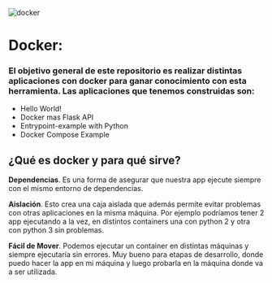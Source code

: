 
![docker](https://user-images.githubusercontent.com/42939877/174486033-8dd2bd84-d0db-41fc-989c-bc8a147313f7.png)


# Docker: 
### El objetivo general de este repositorio es realizar distintas aplicaciones con docker para ganar conocimiento con esta herramienta. Las aplicaciones que tenemos construidas son:

- Hello World!
- Docker mas Flask API
- Entrypoint-example with Python
- Docker Compose Example

## ¿Qué es docker y para qué sirve?

**Dependencias**. Es una forma de asegurar que nuestra app ejecute siempre con el mismo entorno de dependencias. 

**Aislación**. Esto crea una caja aislada que además permite evitar problemas con otras aplicaciones en la misma máquina. Por ejemplo podríamos tener 2 app ejecutando a la vez, en distintos containers una con python 2 y otra con python 3 sin problemas. 

**Fácil de Mover**. Podemos ejecutar un container en distintas máquinas y siempre ejecutaría sin errores. Muy bueno para etapas de desarrollo, donde puedo hacer la app en mi máquina y luego probarla en la máquina donde va a ser utilizada.

